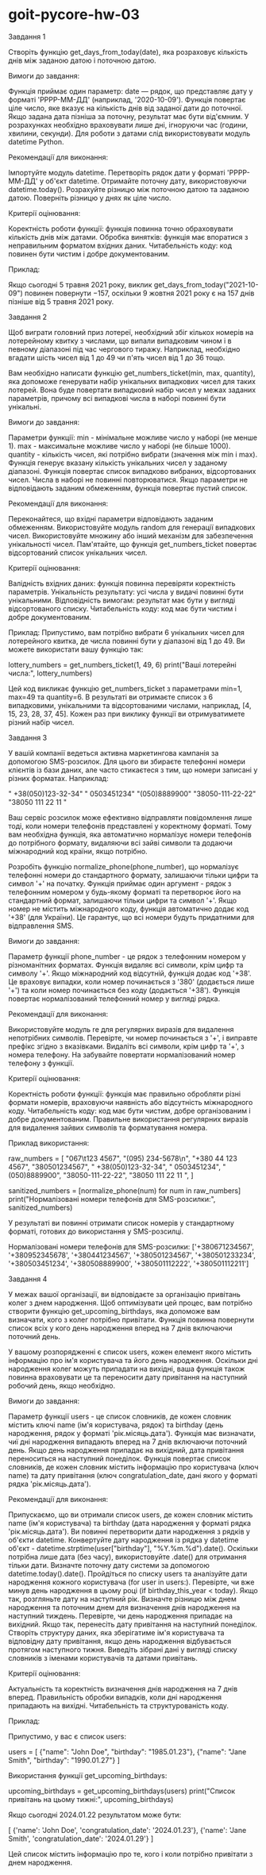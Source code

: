 # goit-pycore-hw-03

Завдання 1

Створіть функцію get_days_from_today(date), яка розраховує кількість днів між заданою датою і поточною датою.

Вимоги до завдання:

Функція приймає один параметр: date — рядок, що представляє дату у форматі 'РРРР-ММ-ДД' (наприклад, '2020-10-09').
Функція повертає ціле число, яке вказує на кількість днів від заданої дати до поточної. Якщо задана дата пізніша за поточну, результат має бути від'ємним.
У розрахунках необхідно враховувати лише дні, ігноруючи час (години, хвилини, секунди).
Для роботи з датами слід використовувати модуль datetime Python.

Рекомендації для виконання:

Імпортуйте модуль datetime.
Перетворіть рядок дати у форматі 'РРРР-ММ-ДД' у об'єкт datetime.
Отримайте поточну дату, використовуючи datetime.today().
Розрахуйте різницю між поточною датою та заданою датою.
Поверніть різницю у днях як ціле число.

Критерії оцінювання:

Коректність роботи функції: функція повинна точно обраховувати кількість днів між датами.
Обробка винятків: функція має впоратися з неправильним форматом вхідних даних.
Читабельність коду: код повинен бути чистим і добре документованим.

Приклад:

Якщо сьогодні 5 травня 2021 року, виклик get_days_from_today("2021-10-09") повинен повернути −157, оскільки 9 жовтня 2021 року є на 157 днів пізніше від 5 травня 2021 року.

Завдання 2

Щоб виграти головний приз лотереї, необхідний збіг кількох номерів на лотерейному квитку з числами, що випали випадковим чином і в певному діапазоні під час чергового тиражу. Наприклад, необхідно вгадати шість чисел від 1 до 49 чи п'ять чисел від 1 до 36 тощо.

Вам необхідно написати функцію get_numbers_ticket(min, max, quantity), яка допоможе генерувати набір унікальних випадкових чисел для таких лотерей. Вона буде повертати випадковий набір чисел у межах заданих параметрів, причому всі випадкові числа в наборі повинні бути унікальні.

Вимоги до завдання:

Параметри функції:
min - мінімальне можливе число у наборі (не менше 1).
max - максимальне можливе число у наборі (не більше 1000).
quantity - кількість чисел, які потрібно вибрати (значення між min і max).
Функція генерує вказану кількість унікальних чисел у заданому діапазоні.
Функція повертає список випадково вибраних, відсортованих чисел. Числа в наборі не повинні повторюватися. Якщо параметри не відповідають заданим обмеженням, функція повертає пустий список.

Рекомендації для виконання:

Переконайтеся, що вхідні параметри відповідають заданим обмеженням.
Використовуйте модуль random для генерації випадкових чисел.
Використовуйте множину або інший механізм для забезпечення унікальності чисел.
Пам'ятайте, що функція get_numbers_ticket повертає відсортований список унікальних чисел.

Критерії оцінювання:

Валідність вхідних даних: функція повинна перевіряти коректність параметрів.
Унікальність результату: усі числа у видачі повинні бути унікальними.
Відповідність вимогам: результат має бути у вигляді відсортованого списку.
Читабельність коду: код має бути чистим і добре документованим.

Приклад: Припустимо, вам потрібно вибрати 6 унікальних чисел для лотерейного квитка, де числа повинні бути у діапазоні від 1 до 49. Ви можете використати вашу функцію так:

lottery_numbers = get_numbers_ticket(1, 49, 6)
print("Ваші лотерейні числа:", lottery_numbers)

Цей код викликає функцію get_numbers_ticket з параметрами min=1, max=49 та quantity=6. В результаті ви отримаєте список з 6 випадковими, унікальними та відсортованими числами, наприклад, [4, 15, 23, 28, 37, 45]. Кожен раз при виклику функції ви отримуватимете різний набір чисел.

Завдання 3

У вашій компанії ведеться активна маркетингова кампанія за допомогою SMS-розсилок. Для цього ви збираєте телефонні номери клієнтів із бази даних, але часто стикаєтеся з тим, що номери записані у різних форматах. Наприклад:

" +38(050)123-32-34"
" 0503451234"
"(050)8889900"
"38050-111-22-22"
"38050 111 22 11 "

Ваш сервіс розсилок може ефективно відправляти повідомлення лише тоді, коли номери телефонів представлені у коректному форматі. Тому вам необхідна функція, яка автоматично нормалізує номери телефонів до потрібного формату, видаляючи всі зайві символи та додаючи міжнародний код країни, якщо потрібно.

Розробіть функцію normalize_phone(phone_number), що нормалізує телефонні номери до стандартного формату, залишаючи тільки цифри та символ '+' на початку. Функція приймає один аргумент - рядок з телефонним номером у будь-якому форматі та перетворює його на стандартний формат, залишаючи тільки цифри та символ '+'. Якщо номер не містить міжнародного коду, функція автоматично додає код '+38' (для України). Це гарантує, що всі номери будуть придатними для відправлення SMS.

Вимоги до завдання:

Параметр функції phone_number - це рядок з телефонним номером у різноманітних форматах.
Функція видаляє всі символи, крім цифр та символу '+'.
Якщо міжнародний код відсутній, функція додає код '+38'. Це враховує випадки, коли номер починається з '380' (додається лише '+') та коли номер починається без коду (додається '+38').
Функція повертає нормалізований телефонний номер у вигляді рядка.

Рекомендації для виконання:

Використовуйте модуль re для регулярних виразів для видалення непотрібних символів.
Перевірте, чи номер починається з '+', і виправте префікс згідно з вказівками.
Видаліть всі символи, крім цифр та '+', з номера телефону.
На забувайте повертати нормалізований номер телефону з функції.

Критерії оцінювання:

Коректність роботи функції: функція має правильно обробляти різні формати номерів, враховуючи наявність або відсутність міжнародного коду.
Читабельність коду: код має бути чистим, добре організованим і добре документованим.
Правильне використання регулярних виразів для видалення зайвих символів та форматування номера.

Приклад використання:

raw_numbers = [
"067\\t123 4567",
"(095) 234-5678\\n",
"+380 44 123 4567",
"380501234567",
" +38(050)123-32-34",
" 0503451234",
"(050)8889900",
"38050-111-22-22",
"38050 111 22 11 ",
]

sanitized_numbers = [normalize_phone(num) for num in raw_numbers]
print("Нормалізовані номери телефонів для SMS-розсилки:", sanitized_numbers)

У результаті ви повинні отримати список номерів у стандартному форматі, готових до використання у SMS-розсилці.

Нормалізовані номери телефонів для SMS-розсилки: ['+380671234567', '+380952345678', '+380441234567', '+380501234567', '+380501233234', '+380503451234', '+380508889900', '+380501112222', '+380501112211']

Завдання 4

У межах вашої організації, ви відповідаєте за організацію привітань колег з днем народження. Щоб оптимізувати цей процес, вам потрібно створити функцію get_upcoming_birthdays, яка допоможе вам визначати, кого з колег потрібно привітати. Функція повинна повернути список всіх у кого день народження вперед на 7 днів включаючи поточний день.

У вашому розпорядженні є список users, кожен елемент якого містить інформацію про ім'я користувача та його день народження. Оскільки дні народження колег можуть припадати на вихідні, ваша функція також повинна враховувати це та переносити дату привітання на наступний робочий день, якщо необхідно.

Вимоги до завдання:

Параметр функції users - це список словників, де кожен словник містить ключі name (ім'я користувача, рядок) та birthday (день народження, рядок у форматі 'рік.місяць.дата').
Функція має визначати, чиї дні народження випадають вперед на 7 днів включаючи поточний день. Якщо день народження припадає на вихідний, дата привітання переноситься на наступний понеділок.
Функція повертає список словників, де кожен словник містить інформацію про користувача (ключ name) та дату привітання (ключ congratulation_date, дані якого у форматі рядка 'рік.місяць.дата').

Рекомендації для виконання:

Припускаємо, що ви отримали список users, де кожен словник містить name (ім'я користувача) та birthday (дата народження у форматі рядка 'рік.місяць.дата'). Ви повинні перетворити дати народження з рядків у об'єкти datetime. Конвертуйте дату народження із рядка у datetime об'єкт - datetime.strptime(user["birthday"], "%Y.%m.%d").date(). Оскільки потрібна лише дата (без часу), використовуйте .date() для отримання тільки дати.
Визначте поточну дату системи за допомогою datetime.today().date().
Пройдіться по списку users та аналізуйте дати народження кожного користувача (for user in users:).
Перевірте, чи вже минув день народження в цьому році (if birthday_this_year < today). Якщо так, розгляньте дату на наступний рік.
Визначте різницю між днем народження та поточним днем для визначення днів народження на наступний тиждень.
Перевірте, чи день народження припадає на вихідний. Якщо так, перенесіть дату привітання на наступний понеділок.
Створіть структуру даних, яка зберігатиме ім'я користувача та відповідну дату привітання, якщо день народження відбувається протягом наступного тижня.
Виведіть зібрані дані у вигляді списку словників з іменами користувачів та датами привітань.

Критерії оцінювання:

Актуальність та коректність визначення днів народження на 7 днів вперед.
Правильність обробки випадків, коли дні народження припадають на вихідні.
Читабельність та структурованість коду.

Приклад:

Припустимо, у вас є список users:

users = [
{"name": "John Doe", "birthday": "1985.01.23"},
{"name": "Jane Smith", "birthday": "1990.01.27"}
]

Використання функції get_upcoming_birthdays:

upcoming_birthdays = get_upcoming_birthdays(users)
print("Список привітань на цьому тижні:", upcoming_birthdays)

Якщо сьогодні 2024.01.22 результатом може бути:

[
{'name': 'John Doe', 'congratulation_date': '2024.01.23'},
{'name': 'Jane Smith', 'congratulation_date': '2024.01.29'}
]

Цей список містить інформацію про те, кого і коли потрібно привітати з днем народження.
